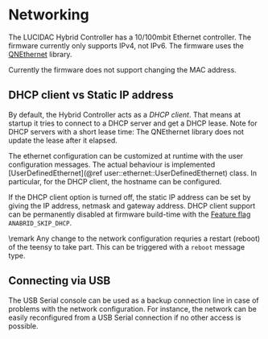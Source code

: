 # Networking

The LUCIDAC Hybrid Controller has a 10/100mbit Ethernet controller. The firmware currently
only supports IPv4, not IPv6. The firmware uses the [QNEthernet](https://github.com/ssilverman/QNEthernet)
library.

Currently the firmware does not support changing the MAC address.

## DHCP client vs Static IP address
By default, the Hybrid Controller acts as a *DHCP client*. That means at startup it tries to
connect to a DHCP server and get a DHCP lease. Note for DHCP servers with a short lease time:
The QNEthernet library does not update the lease after it elapsed.

The ethernet configuration can be customized at runtime with the user configuration messages.
The actual behaviour is implemented [UserDefinedEthernet](@ref user::ethernet::UserDefinedEthernet)
class. In particular, for the DHCP client, the hostname can be configured.

If the DHCP client option is turned off, the static IP address can be set by giving the IP address,
netmask and gateway address. DHCP client support can be permanently disabled at firmware build-time with
the [Feature flag](feature-flags.md) `ANABRID_SKIP_DHCP`.

\remark 
Any change to the network configuration requries a restart (reboot) of the teensy to take part. This
can be triggered with a `reboot` message type.

## Connecting via USB

The USB Serial console can be used as a backup connection line in case of problems with the network
configuration. For instance, the network can be easily reconfigured from a USB Serial connection
if no other access is possible.
